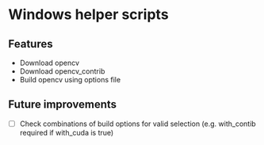 # Windows helper scripts

## Features
 - Download opencv
 - Download opencv_contrib
 - Build opencv using options file

## Future improvements
 - [ ] Check combinations of build options for valid selection (e.g. with_contib required if with_cuda is true)